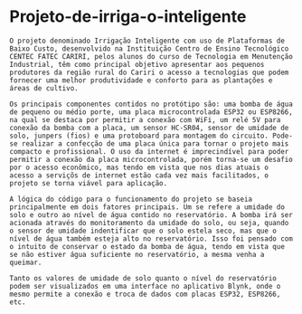 # Projeto-de-irriga-o-inteligente
    O projeto denominado Irrigação Inteligente com uso de Plataformas de Baixo Custo, desenvolvido na Instituição Centro de Ensino Tecnológico CENTEC FATEC CARIRI, pelos alunos do curso de Tecnologia em Menutenção Industrial, têm como principal objetivo apresentar aos pequenos produtores da região rural do Cariri o acesso a tecnologias que podem fornecer uma melhor produtividade e conforto para as plantações e áreas de cultivo.
    
    Os principais componentes contidos no protótipo são: uma bomba de água de pequeno ou médio porte, uma placa microcontrolada ESP32 ou ESP8266, na qual se destaca por permitir a conexão com WiFi, um relé 5V para conexão da bomba com a placa, um sensor HC-SR04, sensor de umidade de solo, junpers (fios) e uma protoboard para montagem do circuito. Pode-se realizar a confecção de uma placa única para tornar o projeto mais compacto e profissional. O uso da internet é imprecindível para poder permitir a conexão da placa microcontrolada, porém torna-se um desafio por o acesso econômico, mas tendo em vista que nos dias atuais o acesso a serviçõs de internet estão cada vez mais facilitados, o projeto se torna viável para aplicação.
    
    A lógica do código para o funcionamento do projeto se baseia principalmente em dois fatores principais. Um se refere a umidade do solo e outro ao nível de água contido no reservatório. A bomba irá ser acionada através do monitoramento da umidade do solo, ou seja, quando o sensor de umidade indentificar que o solo estela seco, mas que o nível de água também esteja alto no reservatório. Isso foi pensado com o intuito de conservar o estado da bomba de água, tendo em vista que se não estiver água suficiente no reservatório, a mesma venha a queimar.
    
    Tanto os valores de umidade de solo quanto o nível do reservatório podem ser visualizados em uma interface no aplicativo Blynk, onde o mesmo permite a conexão e troca de dados com placas ESP32, ESP8266, etc.
    
    
